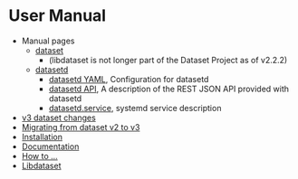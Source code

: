 
# User Manual

- Manual pages
    - [dataset](dataset.1.md)
      - (libdataset is not longer part of the Dataset Project as of v2.2.2)
    - [datasetd](datasetd.1.md)
      - [datasetd YAML](datasetd_yaml.5.md), Configuration for datasetd
      - [datasetd API](datasetd_api.5.md), A description of the REST JSON API provided with datasetd
      - [datasetd.service](datasetd_service.5.md), systemd service description
- [v3 dataset changes](v3_dataset_proposal.md)
- [Migrating from dataset v2 to v3](migrating_from_v2_to_v3.md)
- [Installation](install.md)
- [Documentation](docs/)
- [How to ...](how-to/)
- [Libdataset](libdataset/)

